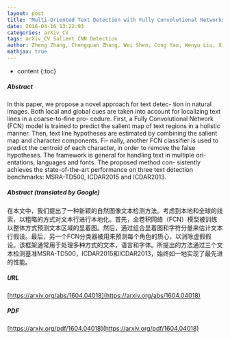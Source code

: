 ```yaml
---
layout: post
title: "Multi-Oriented Text Detection with Fully Convolutional Networks"
date: 2016-04-16 13:22:03
categories: arXiv_CV
tags: arXiv_CV Salient CNN Detection
author: Zheng Zhang, Chengquan Zhang, Wei Shen, Cong Yao, Wenyu Liu, Xiang Bai
mathjax: true
---
```


* content
{:toc}

##### Abstract
In this paper, we propose a novel approach for text detec- tion in natural images. Both local and global cues are taken into account for localizing text lines in a coarse-to-fine pro- cedure. First, a Fully Convolutional Network (FCN) model is trained to predict the salient map of text regions in a holistic manner. Then, text line hypotheses are estimated by combining the salient map and character components. Fi- nally, another FCN classifier is used to predict the centroid of each character, in order to remove the false hypotheses. The framework is general for handling text in multiple ori- entations, languages and fonts. The proposed method con- sistently achieves the state-of-the-art performance on three text detection benchmarks: MSRA-TD500, ICDAR2015 and ICDAR2013.

##### Abstract (translated by Google)
在本文中，我们提出了一种新颖的自然图像文本检测方法。考虑到本地和全球的线索，以粗略的方式对文本行进行本地化。首先，全卷积网络（FCN）模型被训练以整体方式预测文本区域的显着图。然后，通过组合显着图和字符分量来估计文本行假设。最后，另一个FCN分类器被用来预测每个角色的质心，以消除虚假假设。该框架通常用于处理多种方式的文本，语言和字体。所提出的方法通过三个文本检测基准MSRA-TD500，ICDAR2015和ICDAR2013，始终如一地实现了最先进的性能。

##### URL
[https://arxiv.org/abs/1604.04018](https://arxiv.org/abs/1604.04018)

##### PDF
[https://arxiv.org/pdf/1604.04018](https://arxiv.org/pdf/1604.04018)


